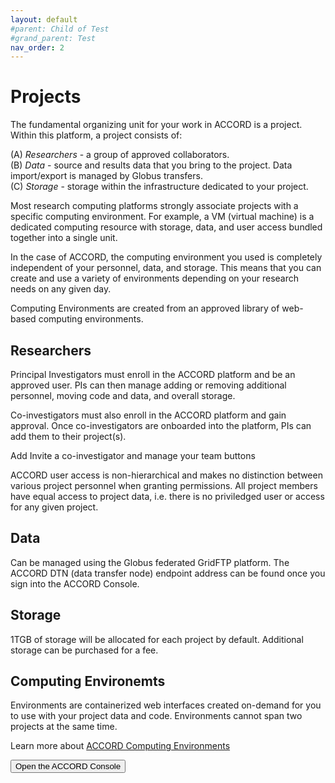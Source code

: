```yaml
---
layout: default
#parent: Child of Test
#grand_parent: Test
nav_order: 2
---
```


# Projects

The fundamental organizing unit for your work in ACCORD is a project. Within this platform, a project consists of:

(A) *Researchers* - a group of approved collaborators.  
(B) *Data* - source and results data that you bring to the project. Data import/export is managed by Globus transfers.  
(C) *Storage* - storage within the infrastructure dedicated to your project.

Most research computing platforms strongly associate projects with a specific computing environment. For example,
a VM (virtual machine) is a dedicated computing resource with storage, data, and user access bundled together into a 
single unit.

In the case of ACCORD, the computing environment you used is completely independent of your personnel, data, and storage. This means
that you can create and use a variety of environments depending on your research needs on any given day.

Computing Environments are created from an approved library of web-based computing environments.


## Researchers

Principal Investigators must enroll in the ACCORD platform and be an approved user. PIs can then manage
adding or removing additional personnel, moving code and data, and overall storage.

Co-investigators must also enroll in the ACCORD platform and gain approval. 
Once co-investigators are onboarded into the platform, PIs can add them
to their project(s).

Add Invite a co-investigator and manage your team buttons


ACCORD user access is non-hierarchical and makes no distinction between various project personnel when granting permissions. 
All project members have equal access to project data, i.e. there is no priviledged user or access for any given project.

## Data

Can be managed using the Globus federated GridFTP platform. The ACCORD DTN (data transfer node) endpoint
address can be found once you sign into the ACCORD Console.

## Storage

1TGB of storage will be allocated for each project by default. Additional storage can be purchased for a fee.

## Computing Environemts

Environments are containerized web interfaces created on-demand for you to use with your project data and code. Environments cannot span two projects at the same time.

Learn more about [ACCORD Computing Environments](environments.html)

<button class="btn-accord" onclick="location.href='https://accord.uvarc.io/'" type="button">Open the ACCORD Console</button>
